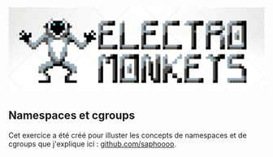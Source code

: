 ![Electro Monkeys](assets/electro-monkeys.png)

## Namespaces et cgroups

Cet exercice a été créé pour illuster les concepts de namespaces et de cgroups que j'explique ici : [github.com/saphoooo](https://github.com/saphoooo/kubernetes/blob/master/main.md).